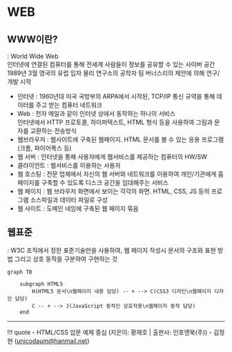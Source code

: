 # WEB

## WWW이란?
: World Wide Web
<br> 인터넷에 연결된 컴퓨터를 통해 전세계 사람들이 정보를 공유할 수 있는 사이버 공간
<br> 1989년 3월 영국의 유럽 입자 물리 연구소의 공학자 팀 버너스리의 제안에 의해 연구/개발 시작

- 인터넷 : 1960년대 미국 국방부의 ARPA에서 시작된, TCP/IP 통신 규약을 통해 데이터를 주고 받는 컴퓨터 네트워크
- Web : 전자 메일과 같이 인터넷 상에서 동작하는 하나의 서비스 <br> 인터넷에서 HTTP 프로토콜, 하이퍼텍스트, HTML 형식 등을 사용하여 그림과 문자를 교환하는 전송방식
- 웹브라우저 : 웹사이트에 구축된 웹페이지. HTML 문서를 볼 수 있는 응용 프로그램 (크롬, 파이어폭스 등)
- 웹 서버 : 인터넷을 통해 사용자에게 웹서비스를 제공하는 컴퓨터의 HW/SW
- 클라이언트 : 웹서비스를 이용하는 사용자
- 웹 호스팅 : 전문 업체에서 자신의 웹 서버와 네트워크를 이용하여 개인/기관에게 홈페이지를 구축할 수 있도록 디스크 공간을 임대해주는 서비스
- 웹 페이지 : 웹 브라우저 화면에서 보이는 각각의 화면. HTML, CSS, JS 등의 프로그램 소스파일과 데이터 파일로 구성
- 웹 사이트 : 도메인 네임에 구축된 웹 페이지 묶음

## 웹표준
: W3C 조직에서 정한 표준기술만을 사용하여, 웹 페이지 작성시 문서의 구조와 표현 방법 그리고 상호 동작을 구분하여 구현하는 것

```mermaid
graph TB

    subgraph HTML5
        H(HTML5 문서\n웹페이지 내용 담당) -- + --> C(CSS3 디자인\n웹페이지 디자인 담당)
        C -- + --> J(JavaScript 동적인 상호작용\n웹페이지 동작 담당)
    end
```







---
!!! quote
    - HTML/CSS 입문 예제 중심 (지은이: 황재호 | 출판사: 인포앤북(주))
    - 김정현 (unicodaum@hanmail.net)